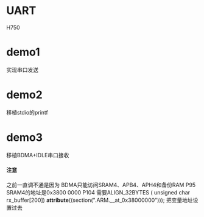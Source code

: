 # UART
H750
# demo1
实现串口发送 
# demo2
移植stdio的printf 
# demo3
移植BDMA+IDLE串口接收 
#### **注意**
之前一直调不通是因为 BDMA只能访问SRAM4、APB4、APH4和备份RAM P95
SRAM4的地址是0x3800 0000	P104
需要ALIGN_32BYTES ( unsigned char   rx_buffer[200]) __attribute__((section(".ARM.__at_0x38000000")));
把变量地址设置过去